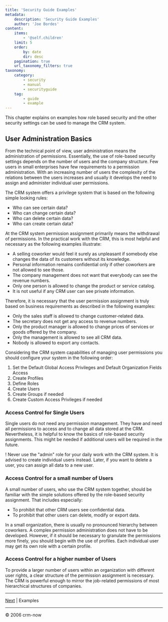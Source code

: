 ```yaml
---
title: 'Security Guide Examples'
metadata:
    description: 'Security Guide Examples'
    author: 'Joe Bordes'
content:
    items:
        - '@self.children'
    limit: 5
    order:
        by: date
        dir: desc
    pagination: true
    url_taxonomy_filters: true
taxonomy:
    category:
        - security
        - manual
        - securityguide
    tag:
        - guide
        - example
---
```


This chapter explains on examples how role based security and the other security settings can be used to manage the CRM system.

## User Administration Basics

From the technical point of view, user administration means the
administration of permissions. Essentially, the use of role-based
security settings depends on the number of users and the company
structure. Few users in small enterprises have few requirements to a
permission administration. With an increasing number of users the
complexity of the relations between the users increases and usually it
develops the need to assign and administer individual user
permissions.

The CRM system offers a privilege system that is based on the following simple looking rules:

- Who can see certain data?
- Who can change certain data?
- Who can delete certain data?
- Who can create certain data?

At the CRM system permission assignment primarily means the withdrawal
of permissions. In the practical work with the CRM, this is most helpful
and necessary as the following examples illustrate:

- A selling coworker would feel it surely as unpleasant if somebody else changes the data of its customers without its knowledge.
- Personal information remains confidential only if other coworkers are not allowed to see those.
- The company management does not want that everybody can see the revenue numbers.
- Only one person is allowed to change the product or service catalog.
- It is not useful if any CRM user can see private information.

Therefore, it is necessary that the user permission assignment is truly based on business requirements as described in the following examples:

- Only the sales staff is allowed to change customer-related data.
- The secretary does not get any access to revenue numbers.
- Only the product manager is allowed to change prices of services or goods offered by the company.
- Only the management is allowed to see all CRM data.
- Nobody is allowed to export any contacts.

Considering the CRM system capabilities of managing user permissions you should configure your system in the following order:

1. Set the Default Global Access Privileges and Default Organization Fields Access
2. Create Profiles
3. Define Roles
4. Create Users
5. Create Groups if needed
6. Create Custom Access Privileges if needed

### Access Control for Single Users

Single users do not need any permission management. They have and need
all permissions to access and to change all data stored at the CRM.
Nevertheless, it is helpful to know the basics of role-based security
assignments. This might be needed if additional users will be required
in the future.

 ! Never use the "admin" role for your daily work with the CRM system. It is advised to create individual users instead. Later, if you want to delete a user, you can assign all data to a new user.

### Access Control for a small number of Users

A small number of users, who use the CRM system together, should be familiar with the simple solutions offered by the role-based security assignment. That includes especially:

- To prohibit that other CRM users see confidential data.
- To prohibit that other users can delete, modify or export data.

In a small organization, there is usually no pronounced hierarchy
between coworkers. A complex permission administration does not have to
be developed. However, if it should be necessary to granulate the
permissions more finely, you should begin with the use of profiles. Each
individual user may get its own role with a certain profile.

### Access Control for a higher number of Users

To provide a larger number of users within an organization with
different user rights, a clear structure of the permission assignment is
necessary. The CRM is powerful enough to mirror the job-related
permissions of most hierarchical structures of companies.

------------------------------------------------------------------------

[Next](../ex-ch002) | Examples

------------------------------------------------------------------------

© 2006 crm-now
